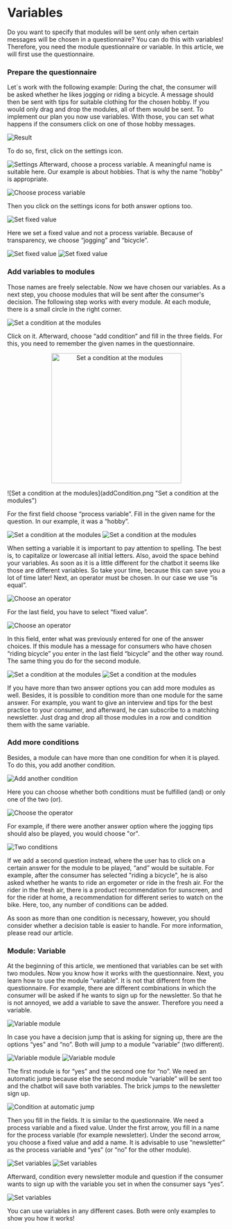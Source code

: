 # Variables

Do you want to specify that modules will be sent only when certain messages will be chosen in a questionnaire? You can do this with variables!
Therefore, you need the module questionnaire or variable. In this article, we will first use the questionnaire. 

### Prepare the questionnaire

Let´s work with the following example: During the chat, the consumer will be asked whether he likes jogging or riding a bicycle. 
A message should then be sent with tips for suitable clothing for the chosen hobby. If you would only drag and drop the modules, 
all of them would be sent. To implement our plan you now use variables. With those, you can set what happens if the consumers click on one of 
those hobby messages.

![Result](firstScreenshot.png "Result")


To do so, first, click on the settings icon.

![Settings](settings.png "Settings")
Afterward, choose a process variable. A meaningful name is suitable here. Our example is about hobbies. That is why the name "hobby" is appropriate.

![Choose process variable](processVariable.png "Choose process variable")

Then you click on the settings icons for both answer options too. 

![Set fixed value](answerOptions.png "Set fixed value")

Here we set a fixed value and not a process variable. Because of transparency, we choose “jogging” and “bicycle”. 

![Set fixed value](fixedValue1.png "Set fixed value")
![Set fixed value](fixedValue2.png "Set fixed value")


### Add variables to modules
Those names are freely selectable. Now we have chosen our variables. As a next step, you choose modules that will be sent after the consumer's decision.
The following step works with every module. At each module, there is a small circle in the right corner. 

![Set a condition at the modules](conditionModule.png "Set a condition at the modules")

Click on it. Afterward, choose “add condition” and fill in the three fields. For this, you need to remember the given names in the questionnaire.

<p align="center">
  <img src="addCondition.png" alt="Set a condition at the modules" title="Set a condition at the modules" width="300"/>
</p>
![Set a condition at the modules](addCondition.png "Set a condition at the modules")

For the first field choose “process variable”. Fill in the given name for the question. In our example, it was a “hobby”. 

![Set a condition at the modules](setCondition3.png "Set a condition at the modules")
![Set a condition at the modules](setCondition4.png "Set a condition at the modules")

When setting a variable it is important to pay attention to spelling. The best is, to capitalize or lowercase all initial letters. Also, avoid the space 
behind your variables. As soon as it is a little different for the chatbot it seems like those are different variables. So take your time, because this 
can save you a lot of time later!
Next, an operator must be chosen. In our case we use “is equal”.

![Choose an operator](operator.png "Choose an operator")

For the last field, you have to select “fixed value”.

![Choose an operator](setFixedValue.png "Choose an operator")

In this field, enter what was previously entered for one of the answer choices. If this module has a message for consumers who have chosen “riding bicycle” you enter in the last field “bicycle” and the other way round. The same thing you do for the second module. 

![Set a condition at the modules](setCondition3.png "Set a condition at the modules")
![Set a condition at the modules](setCondition4.png "Set a condition at the modules")

If you have more than two answer options you can add more modules as well. Besides, it is possible to condition more than one module for 
the same answer. 
For example, you want to give an interview and tips for the best practice to your consumer, and afterward, he can subscribe to a matching newsletter. 
Just drag and drop all those modules in a row and condition them with the same variable.

### Add more conditions

Besides, a module can have more than one condition for when it is played. To do this, you add another condition.

![Add another condition](moreCondition.png "Add another condition")

Here you can choose whether both conditions must be fulfilled (and) or only one of the two (or). 

![Choose the operator](operator1.png "Choose the operator")

For example, if there were another answer option where the jogging tips should also be played, you would choose "or".

![Two conditions](doubleCondition.png "Two conditions")

If we add a second question instead, where the user has to click on a certain answer for the module to be played, “and” would be suitable.
For example, after the consumer has selected "riding a bicycle", he is also asked whether he wants to ride an ergometer or ride in the fresh air. For 
the rider in the fresh air, there is a product recommendation for sunscreen, and for the rider at home, a recommendation for different series to watch 
on the bike. Here, too, any number of conditions can be added. 

As soon as more than one condition is necessary, however, you should consider whether a decision table is easier to handle.
For more information, please read our article.

### Module: Variable

At the beginning of this article, we mentioned that variables can be set with two modules. Now you know how it works with the questionnaire. Next, you learn how to use the module “variable”. It is not that different from the questionnaire. For example, there are different combinations in which the consumer will be asked if he wants to sign up for the newsletter. So that he is not annoyed, we add a variable to save the answer. Therefore you need a variable. 

![Variable module](variableModule.png "Variable module")

In case you have a decision jump that is asking for signing up, there are the options “yes” and “no”. Both will jump to a module “variable” (two different). 

![Variable module](variableInChat.png "Variable module")
![Variable module](setVariableModules.png "Variable module")

The first module is for “yes” and the second one for “no”. We need an automatic jump because else the second module “variable” will be sent too and the chatbot will save both variables. The brick jumps to the newsletter sign up.

![Condition at automatic jump](automaticJump.png "Condition at automatic jump")

 Then you fill in the fields. It is similar to the questionnaire. We need a process variable and a fixed value. Under the first arrow, you fill in a name for the process variable (for example newsletter). Under the second arrow, you choose a fixed value and add a name. It is advisable to use “newsletter” as the process variable and “yes” (or “no” for the other module).

![Set variables](setUpVariable1.png "Set variables")
![Set variables](setUpVariable2.png "Set variables")

Afterward, condition every newsletter module and question if the consumer wants to sign up with the variable you set in when the consumer says “yes”. 

![Set variables](setUpVariable3.png "Set variables")

You can use variables in any different cases. Both were only examples to show you how it works!
